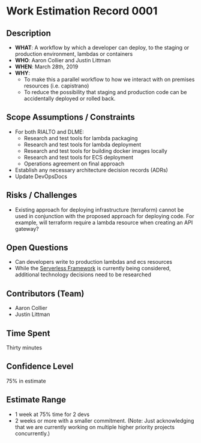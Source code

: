 # Work Estimation Record 0001

## Description

* **WHAT**: A workflow by which a developer can deploy, to the staging or production environment, lambdas or containers
* **WHO**: Aaron Collier and Justin Littman
* **WHEN**: March 28th, 2019
* **WHY**:
  * To make this a parallel workflow to how we interact with on premises resources (i.e. capistrano)
  * To reduce the possibility that staging and production code can be accidentally deployed or rolled back.

## Scope Assumptions / Constraints

* For both RIALTO and DLME:
  * Research and test tools for lambda packaging
  * Research and test tools for lambda deployment
  * Research and test tools for building docker images locally
  * Research and test tools for ECS deployment
  * Operations agreement on final approach
* Establish any necessary architecture decision records (ADRs)
* Update DevOpsDocs

## Risks / Challenges

* Existing approach for deploying infrastructure (terraform) cannot be used in conjunction with the proposed approach for deploying code. For example, will terraform require a lambda resource when creating an API gateway?

## Open Questions

* Can developers write to production lambdas and ecs resources
* While the [Serverless Framework](http://serverless.com) is currently being considered, additional technology decisions need to be researched

## Contributors (Team)

* Aaron Collier
* Justin Littman

## Time Spent

Thirty minutes

## Confidence Level

75% in estimate

## Estimate Range

* 1 week at 75% time for 2 devs
* 2 weeks or more with a smaller commitment. (Note: Just acknowledging that we are currently working on multiple higher priority projects concurrently.)
